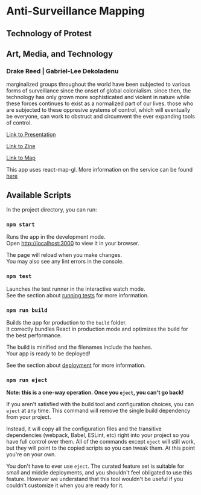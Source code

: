 # Anti-Surveillance Mapping

## Technology of Protest
## Art, Media, and Technology

### Drake Reed | Gabriel-Lee Dekoladenu

marginalized groups throughout the world have been subjected to various forms of surveillance since the onset of global colonialism. since then, the technology has only grown more sophisticated and violent in nature while these forces continues to exist as a normalized part of our lives. those who are subjected to these oppresive systems of control, which will eventually be everyone, can work to obstruct and circumvent the ever expanding tools of control. 


[Link to Presentation](https://www.figma.com/proto/AnC01vRIvAqi8O2t2iOloA/tech_of_prtoest_final_presenation?node-id=601%3A18&scaling=min-zoom&page-id=0%3A1&starting-point-node-id=601%3A18)

[Link to Zine](https://6279788def6dcc100fdd86f4--peppy-dango-453656.netlify.app/)

[Link to Map](https://6279788def6dcc100fdd86f4--peppy-dango-453656.netlify.app/)

This app uses react-map-gl. More information on the service can be found [here](https://visgl.github.io/react-map-gl/)



## Available Scripts

In the project directory, you can run:

### `npm start`

Runs the app in the development mode.\
Open [http://localhost:3000](http://localhost:3000) to view it in your browser.

The page will reload when you make changes.\
You may also see any lint errors in the console.

### `npm test`

Launches the test runner in the interactive watch mode.\
See the section about [running tests](https://facebook.github.io/create-react-app/docs/running-tests) for more information.

### `npm run build`

Builds the app for production to the `build` folder.\
It correctly bundles React in production mode and optimizes the build for the best performance.

The build is minified and the filenames include the hashes.\
Your app is ready to be deployed!

See the section about [deployment](https://facebook.github.io/create-react-app/docs/deployment) for more information.

### `npm run eject`

**Note: this is a one-way operation. Once you `eject`, you can't go back!**

If you aren't satisfied with the build tool and configuration choices, you can `eject` at any time. This command will remove the single build dependency from your project.

Instead, it will copy all the configuration files and the transitive dependencies (webpack, Babel, ESLint, etc) right into your project so you have full control over them. All of the commands except `eject` will still work, but they will point to the copied scripts so you can tweak them. At this point you're on your own.

You don't have to ever use `eject`. The curated feature set is suitable for small and middle deployments, and you shouldn't feel obligated to use this feature. However we understand that this tool wouldn't be useful if you couldn't customize it when you are ready for it.


